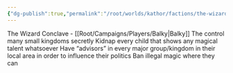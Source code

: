 ```yaml
---
{"dg-publish":true,"permalink":"/root/worlds/kathor/factions/the-wizard-conclave/"}
---
```


The Wizard Conclave - [[Root/Campaigns/Players/Balky\|Balky]]
The control many small kingdoms secretly
Kidnap every child that shows any magical talent whatsoever
Have “advisors” in every major group/kingdom in their local area in order to influence their politics
Ban illegal magic where they can



